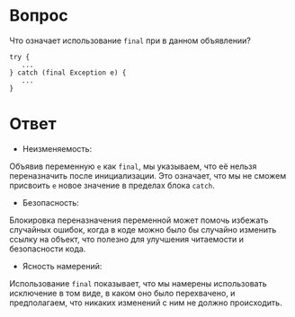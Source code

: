 # Вопрос
Что означает использование `final` при в данном объявлении?
```
try {
   ...
} catch (final Exception e) {
   ...
}
```
# Ответ
- Неизменяемость:

Объявив переменную `e` как `final`, мы указываем, что её нельзя переназначить после инициализации. 
Это означает, что мы не сможем присвоить `e` новое значение в пределах блока `catch`.
- Безопасность:

Блокировка переназначения переменной может помочь избежать случайных ошибок, когда в коде можно было бы случайно изменить ссылку на объект, 
что полезно для улучшения читаемости и безопасности кода.

- Ясность намерений:

Использование `final` показывает, что мы намерены использовать исключение в том виде, 
в каком оно было перехвачено, и предполагаем, что никаких изменений с ним не должно происходить.
